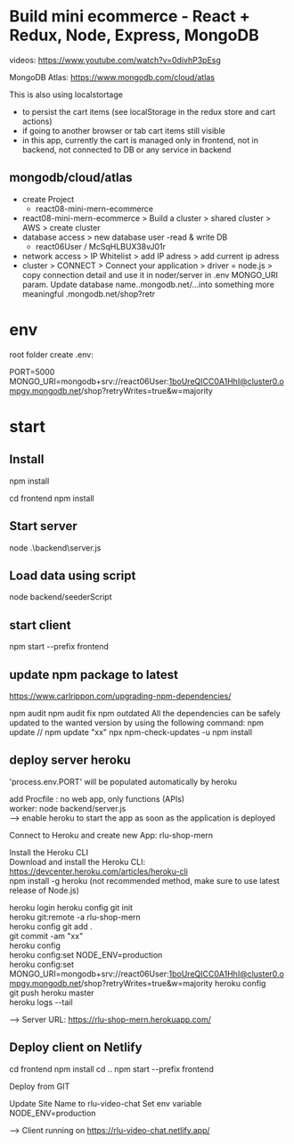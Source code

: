 # Build mini ecommerce - React + Redux, Node, Express, MongoDB

videos: https://www.youtube.com/watch?v=0divhP3pEsg

MongoDB Atlas: https://www.mongodb.com/cloud/atlas

This is also using localstortage
- to persist the cart items (see localStorage in the redux store and cart actions)
- if going to another browser or tab cart items still visible
- in this app, currently the cart is managed only in frontend, not in backend, not connected to DB or any service in backend

## mongodb/cloud/atlas
- create Project
  - react08-mini-mern-ecommerce
- react08-mini-mern-ecommerce > Build a cluster > shared cluster > AWS > create cluster
- database access > new database user  -read & write DB
    - react06User / McSqHLBUX38vJ01r
- network access > IP Whitelist > add IP adress > add current ip adress
- cluster > CONNECT > Connect your application > driver = node.js > copy connection detail and use it in noder/server in .env MONGO_URI param. Update database name..mongodb.net/<dbname>...into something more meaningful .mongodb.net/shop?retr

# env 

root folder create .env:

PORT=5000
MONGO_URI=mongodb+srv://react06User:1boUreQICC0A1HhI@cluster0.ompgy.mongodb.net/shop?retryWrites=true&w=majority

# start

## Install

npm install

cd frontend
npm install

## Start server

node .\backend\server.js

## Load data using script

node backend/seederScript

## start client

npm start --prefix frontend

## update npm package to latest
https://www.carlrippon.com/upgrading-npm-dependencies/

npm audit
npm audit fix
npm outdated
All the dependencies can be safely updated to the wanted version by using the following command:
npm update  // npm update "xx"
npx npm-check-updates -u
npm install

## deploy server heroku  
'process.env.PORT' will be populated automatically by heroku  
  
add Procfile : no web app, only functions (APIs)   
  worker: node backend/server.js  
  --> enable heroku to start the app as soon as the application is deployed  

Connect to Heroku and create new App: rlu-shop-mern  

Install the Heroku CLI  
Download and install the Heroku CLI: https://devcenter.heroku.com/articles/heroku-cli  
npm install -g heroku  (not recommended method, make sure to use latest release of Node.js)  


heroku login 
heroku config 
git init  
heroku git:remote -a rlu-shop-mern  
heroku config
git add .  
git commit -am "xx"  
heroku config  
heroku config:set NODE_ENV=production  
heroku config:set MONGO_URI=mongodb+srv://react06User:1boUreQICC0A1HhI@cluster0.ompgy.mongodb.net/shop?retryWrites=true&w=majority
heroku config  
git push heroku master  
heroku logs --tail  

--> Server URL: https://rlu-shop-mern.herokuapp.com/

## Deploy client on Netlify

cd frontend
npm install
cd .. 
npm start --prefix frontend 

Deploy from GIT  

Update Site Name to rlu-video-chat 
Set env variable NODE_ENV=production

--> Client running on https://rlu-video-chat.netlify.app/
